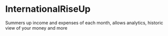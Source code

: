 # InternationalRiseUp
Summers up income and expenses of each month, allows analytics, historic view of your money and more
